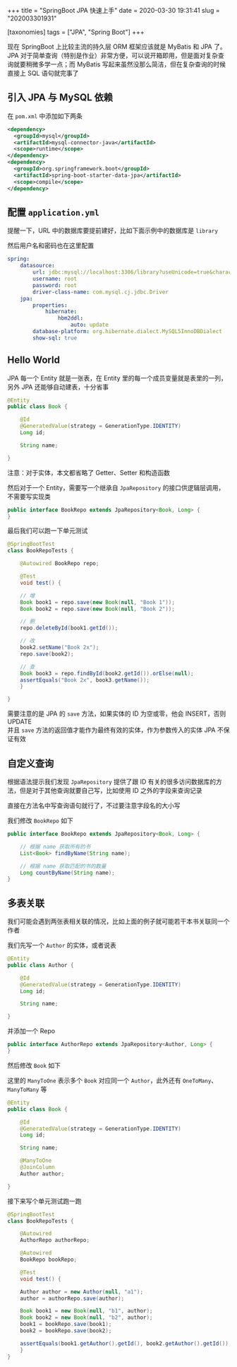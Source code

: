 +++
title = "SpringBoot JPA 快速上手"
date = 2020-03-30 19:31:41
slug = "202003301931"

[taxonomies]
tags = ["JPA", "Spring Boot"]
+++

现在 SpringBoot 上比较主流的持久层 ORM 框架应该就是 MyBatis 和 JPA 了。JPA 对于简单查询（特别是作业）非常方便，可以说开箱即用，但是面对复杂查询就要稍微多学一点；而 MyBatis 写起来虽然没那么简洁，但在复杂查询的时候直接上 SQL 语句就完事了

<!-- more -->

## 引入 JPA 与 MySQL 依赖

在 `pom.xml` 中添加如下两条

```xml
<dependency>
  <groupId>mysql</groupId>
  <artifactId>mysql-connector-java</artifactId>
  <scope>runtime</scope>
</dependency>
<dependency>
  <groupId>org.springframework.boot</groupId>
  <artifactId>spring-boot-starter-data-jpa</artifactId>
  <scope>compile</scope>
</dependency>
```

## 配置 `application.yml`

提醒一下，URL 中的数据库要提前建好，比如下面示例中的数据库是 `library`

然后用户名和密码也在这里配置

```yml
spring:
    datasource:
        url: jdbc:mysql://localhost:3306/library?useUnicode=true&characterEncoding=UTF-8&serverTimezone=UTC
        username: root
        password: root
        driver-class-name: com.mysql.cj.jdbc.Driver
    jpa:
        properties:
            hibernate:
                hbm2ddl:
                    auto: update
        database-platform: org.hibernate.dialect.MySQL5InnoDBDialect
        show-sql: true
```

## Hello World

JPA 每一个 Entity 就是一张表，在 Entity 里的每一个成员变量就是表里的一列，另外 JPA 还能够自动建表，十分省事

```java
@Entity
public class Book {

    @Id
    @GeneratedValue(strategy = GenerationType.IDENTITY)
    Long id;

    String name;

}
```

注意：对于实体，本文都省略了 Getter、Setter 和构造函数

然后对于一个 Entity，需要写一个继承自 `JpaRepository` 的接口供逻辑层调用，不需要写实现类

```java
public interface BookRepo extends JpaRepository<Book, Long> {
}
```

最后我们可以跑一下单元测试

```java
@SpringBootTest
class BookRepoTests {

    @Autowired BookRepo repo;

    @Test
    void test() {

    // 增
    Book book1 = repo.save(new Book(null, "Book 1"));
    Book book2 = repo.save(new Book(null, "Book 2"));

    // 删
    repo.deleteById(book1.getId());

    // 改
    book2.setName("Book 2x");
    repo.save(book2);

    // 查
    Book book3 = repo.findById(book2.getId()).orElse(null);
    assertEquals("Book 2x", book3.getName());
    }

}
```

需要注意的是 JPA 的 `save` 方法，如果实体的 ID 为空或零，他会 INSERT，否则 UPDATE<br>
并且 `save` 方法的返回值才能作为最终有效的实体，作为参数传入的实体 JPA 不保证有效

## 自定义查询

根据语法提示我们发现 `JpaRepository` 提供了跟 ID 有关的很多访问数据库的方法，但是对于其他查询就要自己写，比如使用 ID 之外的字段来查询记录

直接在方法名中写查询语句就行了，不过要注意字段名的大小写

我们修改 `BookRepo` 如下

```java
public interface BookRepo extends JpaRepository<Book, Long> {

    // 根据 name 获取所有的书
    List<Book> findByName(String name);

    // 根据 name 获取匹配的书的数量
    Long countByName(String name);
}
```

## 多表关联

我们可能会遇到两张表相关联的情况，比如上面的例子就可能若干本书关联同一个作者

我们先写一个 `Author` 的实体，或者说表

```java
@Entity
public class Author {

    @Id
    @GeneratedValue(strategy = GenerationType.IDENTITY)
    Long id;

    String name;

}
```

并添加一个 Repo

```java
public interface AuthorRepo extends JpaRepository<Author, Long> {
}
```

然后修改 `Book` 如下

这里的 `ManyToOne` 表示多个 `Book` 对应同一个 `Author`，此外还有 `OneToMany`、`ManyToMany` 等

```java
@Entity
public class Book {

    @Id
    @GeneratedValue(strategy = GenerationType.IDENTITY)
    Long id;

    String name;

    @ManyToOne
    @JoinColumn
    Author author;

}
```

接下来写个单元测试跑一跑

```java
@SpringBootTest
class BookRepoTests {

    @Autowired
    AuthorRepo authorRepo;

    @Autowired
    BookRepo bookRepo;

    @Test
    void test() {

    Author author = new Author(null, "a1");
    author = authorRepo.save(author);

    Book book1 = new Book(null, "b1", author);
    Book book2 = new Book(null, "b2", author);
    book1 = bookRepo.save(book1);
    book2 = bookRepo.save(book2);

    assertEquals(book1.getAuthor().getId(), book2.getAuthor().getId());
    }
}
```
